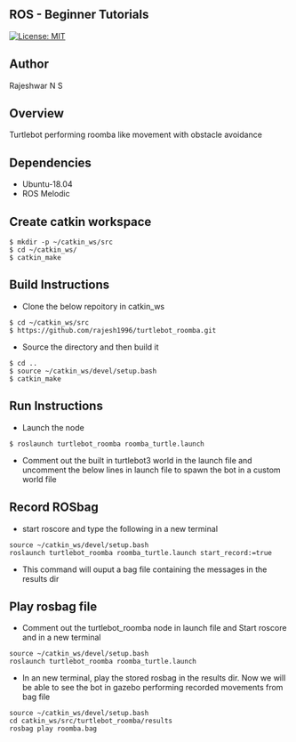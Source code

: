 ## ROS - Beginner Tutorials
[![License: MIT](https://img.shields.io/badge/License-MIT-blue.svg)](https://github.com/rajesh1996/beginner_tutorials/blob/master/LICENSE)

## Author
Rajeshwar N S

## Overview
Turtlebot performing roomba like movement with obstacle avoidance

## Dependencies
* Ubuntu-18.04
* ROS Melodic

## Create catkin workspace
```
$ mkdir -p ~/catkin_ws/src
$ cd ~/catkin_ws/
$ catkin_make
```

## Build Instructions
* Clone the below repoitory in catkin_ws
```
$ cd ~/catkin_ws/src
$ https://github.com/rajesh1996/turtlebot_roomba.git
```
* Source the directory and then build it
```
$ cd ..
$ source ~/catkin_ws/devel/setup.bash
$ catkin_make
```

## Run Instructions
* Launch the node
```
$ roslaunch turtlebot_roomba roomba_turtle.launch
```
* Comment out the built in turtlebot3 world in the launch file and uncomment the below lines in launch file to spawn the bot in a custom world file

## Record ROSbag
* start roscore and type the following in a new terminal
```
source ~/catkin_ws/devel/setup.bash
roslaunch turtlebot_roomba roomba_turtle.launch start_record:=true
```
* This command will ouput a bag file containing the messages in the results dir

## Play rosbag file
* Comment out the turtlebot_roomba node in launch file and Start roscore and in a new terminal
```
source ~/catkin_ws/devel/setup.bash
roslaunch turtlebot_roomba roomba_turtle.launch
```
* In an new terminal, play the stored rosbag in the results dir. Now we will be able to see the bot in gazebo performing recorded movements from bag file
```
source ~/catkin_ws/devel/setup.bash
cd catkin_ws/src/turtlebot_roomba/results
rosbag play roomba.bag
```





